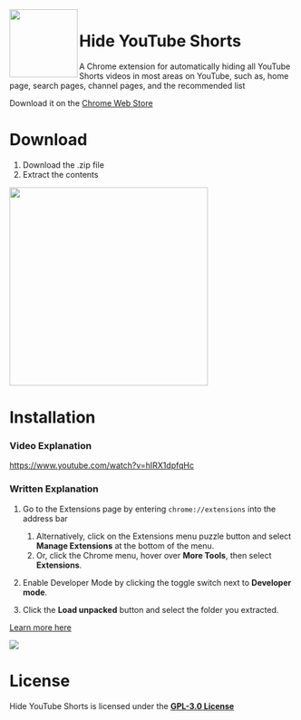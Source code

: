 <img width="120" height="120" align="left" style="float: left" src="https://i.imgur.com/JL0PN9q.png">

# Hide YouTube Shorts
A Chrome extension for automatically hiding all YouTube Shorts videos in most areas on YouTube, such as, home page, search pages, channel pages, and the recommended list

Download it on the [Chrome Web Store](https://chrome.google.com/webstore/detail/aljlkinhomaaahfdojalfmimeidofpih)

# Download
1. Download the .zip file
2. Extract the contents

<img width=350 style="align: center" src="https://i.imgur.com/uJJnLNr.png">

# Installation

### Video Explanation
https://www.youtube.com/watch?v=hIRX1dpfqHc

### Written Explanation
1. Go to the Extensions page by entering ``chrome://extensions`` into the address bar
    1. Alternatively, click on the Extensions menu puzzle button and select **Manage Extensions** at the bottom of the menu.
    2. Or, click the Chrome menu, hover over **More Tools**, then select **Extensions**.

2. Enable Developer Mode by clicking the toggle switch next to **Developer mode**.

3. Click the **Load unpacked** button and select the folder you extracted.

[Learn more here](https://developer.chrome.com/docs/extensions/mv3/getstarted/development-basics/#load-unpacked)

<img style="align: center" src="https://wd.imgix.net/image/BhuKGJaIeLNPW9ehns59NfwqKxF2/BzVElZpUtNE4dueVPSp3.png?auto=format&w=350">

# License
Hide YouTube Shorts is licensed under the **[GPL-3.0 License](./LICENSE)**
